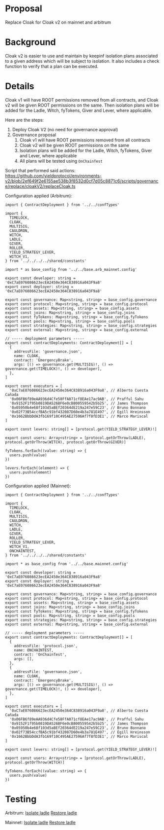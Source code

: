 # Proposal
Replace Cloak for Cloak v2 on mainnet and arbitrum

# Background

Cloak v2 is easier to use and maintain by keepinf isolation plans associated to a given address which will be subject to isolation. It also includes a check function to verify that a plan can be executed.

# Details

Cloak v1 will have ROOT permissions removed from all contracts, and Cloak v2 will be given ROOT permissions on the same. Then isolation plans will be added for the Ladle, Witch, fyTokens, Giver and Lever, where applicable.

Here are the steps:

1. Deploy Cloak V2 (no need for governance approval)
2. Governance proposal
   1. Cloak v1 will have ROOT permissions removed from all contracts
   2. Cloak v2 will be given ROOT permissions on the same
   3. Isolation plans will be added for the Ladle, Witch, fyTokens, Giver and Lever, where applicable
   4. All plans will be tested using `OnChainTest` 

Script that performed said actions: https://github.com/yieldprotocol/environments-v2/blob/2ef649f2e6155ae538b3f8532d0cf7d05c8871c6/scripts/governance/replace/cloakV2/replaceCloak.ts

Configuration applied (Arbitrum):

```
import { ContractDeployment } from '../../confTypes'

import {
  TIMELOCK,
  CLOAK,
  MULTISIG,
  CAULDRON,
  WITCH,
  LADLE,
  GIVER,
  ROLLER,
  YIELD_STRATEGY_LEVER,
  WITCH_V1,
} from '../../../../shared/constants'

import * as base_config from '../../base.arb_mainnet.config'

export const developer: string = '0xC7aE076086623ecEA2450e364C838916a043F9a8'
export const deployer: string = '0xC7aE076086623ecEA2450e364C838916a043F9a8'

export const governance: Map<string, string> = base_config.governance
export const protocol: Map<string, string> = base_config.protocol
export const assets: Map<string, string> = base_config.assets
export const joins: Map<string, string> = base_config.joins
export const fyTokens: Map<string, string> = base_config.fyTokens
export const pools: Map<string, string> = base_config.pools
export const strategies: Map<string, string> = base_config.strategies
export const external: Map<string, string> = base_config.external

// ----- deployment parameters -----
export const contractDeployments: ContractDeployment[] = [
  {
    addressFile: 'governance.json',
    name: CLOAK,
    contract: 'EmergencyBrake',
    args: [() => governance.get(MULTISIG)!, () => governance.get(TIMELOCK)!, () => developer],
  },
]

export const executors = [
  '0xC7aE076086623ecEA2450e364C838916a043F9a8', // Alberto Cuesta Cañada
  '0x06FB6f89eAA936d4Cfe58FfA071cf8EAe17ac9AB', // Prafful Sahu
  '0x9152F1f95b0819DA526BF6e0cB800559542b5b25', // James Thompson
  '0x05950b4e68f103d5aBEf20364dE219a247e59C23', // Bruno Bonnano
  '0x02f73B54ccfBA5c91bf432087D60e4b3a781E497', // Egill Hreinsson
  '0x1662BbbDdA3fb169f10C495AE27596Af7f8fD3E1', // Marco Mariscal
]

export const levers: string[] = [protocol.get(YIELD_STRATEGY_LEVER)!]

export const users: Array<string> = [protocol.getOrThrow(LADLE), protocol.getOrThrow(WITCH), protocol.getOrThrow(GIVER)]

fyTokens.forEach((value: string) => {
  users.push(value)
})

levers.forEach((element) => {
  users.push(element)
})

```

Configuration applied (Mainnet):
```
import { ContractDeployment } from '../../confTypes'

import {
  TIMELOCK,
  CLOAK,
  MULTISIG,
  CAULDRON,
  WITCH,
  LADLE,
  GIVER,
  ROLLER,
  YIELD_STRATEGY_LEVER,
  WITCH_V1,
  ONCHAINTEST,
} from '../../../../shared/constants'

import * as base_config from '../../base.mainnet.config'

export const developer: string = '0xC7aE076086623ecEA2450e364C838916a043F9a8'
export const deployer: string = '0xC7aE076086623ecEA2450e364C838916a043F9a8'

export const governance: Map<string, string> = base_config.governance
export const protocol: Map<string, string> = base_config.protocol
export const assets: Map<string, string> = base_config.assets
export const joins: Map<string, string> = base_config.joins
export const fyTokens: Map<string, string> = base_config.fyTokens
export const pools: Map<string, string> = base_config.pools
export const strategies: Map<string, string> = base_config.strategies
export const external: Map<string, string> = base_config.external

// ----- deployment parameters -----
export const contractDeployments: ContractDeployment[] = [
  {
    addressFile: 'protocol.json',
    name: ONCHAINTEST,
    contract: 'OnChainTest',
    args: [],
  },
  {
    addressFile: 'governance.json',
    name: CLOAK,
    contract: 'EmergencyBrake',
    args: [() => governance.get(MULTISIG)!, () => governance.get(TIMELOCK)!, () => developer],
  },
]

export const executors = [
  '0xC7aE076086623ecEA2450e364C838916a043F9a8', // Alberto Cuesta Cañada
  '0x06FB6f89eAA936d4Cfe58FfA071cf8EAe17ac9AB', // Prafful Sahu
  '0x9152F1f95b0819DA526BF6e0cB800559542b5b25', // James Thompson
  '0x05950b4e68f103d5aBEf20364dE219a247e59C23', // Bruno Bonnano
  '0x02f73B54ccfBA5c91bf432087D60e4b3a781E497', // Egill Hreinsson
  '0x1662BbbDdA3fb169f10C495AE27596Af7f8fD3E1', // Marco Mariscal
]

export const levers: string[] = [protocol.get(YIELD_STRATEGY_LEVER)!]

export const users: Array<string> = [protocol.getOrThrow(LADLE), protocol.getOrThrow(WITCH)]

fyTokens.forEach((value: string) => {
  users.push(value)
})
```

# Testing

Arbitrum:
[Isolate ladle](https://dashboard.tenderly.co/Yield/v2/fork/78c4c4b3-a5d9-48fb-a3f4-25ccf48e16fa/simulation/5d1ec5cc-a68f-4f38-9e18-47dde2a1fedf)
[Restore ladle](https://dashboard.tenderly.co/Yield/v2/fork/78c4c4b3-a5d9-48fb-a3f4-25ccf48e16fa/simulation/79d1bb1a-4b65-4387-8f72-f86bceff4dfc)

Mainnet:
[Isolate ladle](https://dashboard.tenderly.co/Yield/v2/fork/742c2117-5b26-4015-9e89-82f4f26f2041/simulation/9ad49c03-ac76-446c-a75e-ac896583490c)
[Restore ladle](https://dashboard.tenderly.co/Yield/v2/fork/742c2117-5b26-4015-9e89-82f4f26f2041/simulation/620989b8-8d5f-4028-a237-36f99fda1c1f)